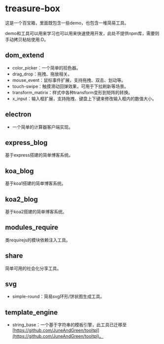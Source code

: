 # treasure-box

这是一个百宝箱，里面既包含一些demo，也包含一堆简易工具。

demo和工具可以用来学习也可以用来快速使用开发，此处不提供npm库，需要则手动拷贝粘帖使用:D。

## dom_extend

* color_picker：一个简单的拾色器。
* drag_drop：拖拽、拖放相关。
* mouse_event：鼠标事件扩展，支持拖拽、双击、划动等。
* touch-swipe：触摸滑动回弹效果，可用于下拉刷新等场景。
* transform_matirix：样式中各种transform变形到矩阵的转换。
* x_input：输入框扩展，支持拖拽、键盘上下键来修改输入框内的数值大小。

## electron

* 一个简单的计算器客户端实现。

## express_blog

基于express搭建的简单博客系统。

## koa_blog

基于koa1搭建的简单博客系统。

## koa2_blog

基于koa2搭建的简单博客系统。

## modules_require

类requirejs的模块依赖注入工具。

## share

简单可用的社会化分享工具。

## svg

* simple-round：简易svg环形/饼状图生成工具。

## template_engine

* string_base：一个基于字符串的模板引擎，此工具已迁移至[https://github.com/JuneAndGreen/tooltpl](https://github.com/JuneAndGreen/tooltpl)。
